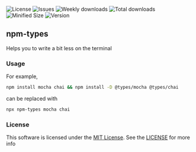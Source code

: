 ![License](https://img.shields.io/github/license/priyanshurav/npm-types?style=flat-square)
![Issues](https://img.shields.io/github/issues/priyanshurav/npm-types?style=flat-square)
![Weekly downloads](https://img.shields.io/npm/dw/npm-types?label=weekly%20downloads&style=flat-square)
![Total downloads](https://img.shields.io/npm/dt/npm-types?label=total%20downloads&style=flat-square)
![Minified Size](https://img.shields.io/bundlephobia/min/npm-types?label=minified%20size&style=flat-square)
![Version](https://img.shields.io/npm/v/npm-types?style=flat-square)

## npm-types

Helps you to write a bit less on the terminal

### Usage

For example,

```bash
npm install mocha chai && npm install -D @types/mocha @types/chai
```

can be replaced with

```bash
npx npm-types mocha chai
```

### License

This software is licensed under the [MIT License](https://choosealicense.com/licenses/mit/). See the [LICENSE](https://github.com/priyanshurav/npm-types/blob/main/LICENSE) for more info
